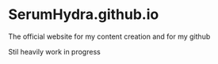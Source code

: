 # SerumHydra.github.io

The official website for my content creation and for my github

Stil heavily work in progress
